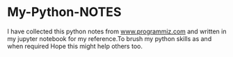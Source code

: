# My-Python-NOTES

I have collected this python notes from www.programmiz.com 
and written in my jupyter notebook for my reference.To brush my python skills as and when required
Hope this might help others too.
